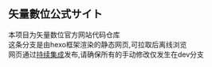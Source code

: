 ## 矢量數位公式サイト
本项目为矢量数位官方网站代码仓库    
这条分支是由hexo框架渲染的静态网页,可拉取后离线浏览   
网页通过[持续集成](https://en.wikipedia.org/wiki/Continuous_integration)发布,请确保所有的手动修改仅发生在dev分支
